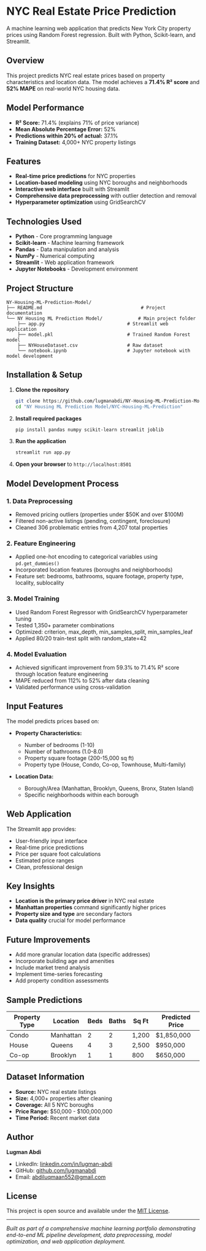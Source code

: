 # NYC Real Estate Price Prediction

A machine learning web application that predicts New York City property prices using Random Forest regression. Built with Python, Scikit-learn, and Streamlit.

## Overview

This project predicts NYC real estate prices based on property characteristics and location data. The model achieves a **71.4% R² score** and **52% MAPE** on real-world NYC housing data.

## Model Performance

- **R² Score:** 71.4% (explains 71% of price variance)
- **Mean Absolute Percentage Error:** 52%
- **Predictions within 20% of actual:** 37.1%
- **Training Dataset:** 4,000+ NYC property listings

## Features

- **Real-time price predictions** for NYC properties
- **Location-based modeling** using NYC boroughs and neighborhoods
- **Interactive web interface** built with Streamlit
- **Comprehensive data preprocessing** with outlier detection and removal
- **Hyperparameter optimization** using GridSearchCV

## Technologies Used

- **Python** - Core programming language
- **Scikit-learn** - Machine learning framework
- **Pandas** - Data manipulation and analysis
- **NumPy** - Numerical computing
- **Streamlit** - Web application framework
- **Jupyter Notebooks** - Development environment

## Project Structure

```
NY-Housing-ML-Prediction-Model/
├── README.md                                    # Project documentation
└── NY Housing ML Prediction Model/             # Main project folder
    ├── app.py                              # Streamlit web application
    ├── model.pkl                           # Trained Random Forest model
    ├── NYHouseDataset.csv                  # Raw dataset
    └── notebook.ipynb                      # Jupyter notebook with model development
```

## Installation & Setup

1. **Clone the repository**
   ```bash
   git clone https://github.com/lugmanabdi/NY-Housing-ML-Prediction-Model.git
   cd "NY Housing ML Prediction Model/NYC-Housing-ML-Prediction"
   ```

2. **Install required packages**
   ```bash
   pip install pandas numpy scikit-learn streamlit joblib
   ```

3. **Run the application**
   ```bash
   streamlit run app.py
   ```

4. **Open your browser** to `http://localhost:8501`

## Model Development Process

### 1. Data Preprocessing
- Removed pricing outliers (properties under $50K and over $100M)
- Filtered non-active listings (pending, contingent, foreclosure)
- Cleaned 306 problematic entries from 4,207 total properties

### 2. Feature Engineering
- Applied one-hot encoding to categorical variables using `pd.get_dummies()`
- Incorporated location features (boroughs and neighborhoods)
- Feature set: bedrooms, bathrooms, square footage, property type, locality, sublocality

### 3. Model Training
- Used Random Forest Regressor with GridSearchCV hyperparameter tuning
- Tested 1,350+ parameter combinations
- Optimized: criterion, max_depth, min_samples_split, min_samples_leaf
- Applied 80/20 train-test split with random_state=42

### 4. Model Evaluation
- Achieved significant improvement from 59.3% to 71.4% R² score through location feature engineering
- MAPE reduced from 112% to 52% after data cleaning
- Validated performance using cross-validation

## Input Features

The model predicts prices based on:

- **Property Characteristics:**
  - Number of bedrooms (1-10)
  - Number of bathrooms (1.0-8.0)
  - Property square footage (200-15,000 sq ft)
  - Property type (House, Condo, Co-op, Townhouse, Multi-family)

- **Location Data:**
  - Borough/Area (Manhattan, Brooklyn, Queens, Bronx, Staten Island)
  - Specific neighborhoods within each borough

## Web Application

The Streamlit app provides:
- User-friendly input interface
- Real-time price predictions
- Price per square foot calculations
- Estimated price ranges
- Clean, professional design

## Key Insights

- **Location is the primary price driver** in NYC real estate
- **Manhattan properties** command significantly higher prices
- **Property size and type** are secondary factors
- **Data quality** crucial for model performance

## Future Improvements

- Add more granular location data (specific addresses)
- Incorporate building age and amenities
- Include market trend analysis
- Implement time-series forecasting
- Add property condition assessments

## Sample Predictions

| Property Type | Location | Beds | Baths | Sq Ft | Predicted Price |
|---------------|----------|------|-------|-------|----------------|
| Condo | Manhattan | 2 | 2 | 1,200 | $1,850,000 |
| House | Queens | 4 | 3 | 2,500 | $950,000 |
| Co-op | Brooklyn | 1 | 1 | 800 | $650,000 |

## Dataset Information

- **Source:** NYC real estate listings
- **Size:** 4,000+ properties after cleaning
- **Coverage:** All 5 NYC boroughs
- **Price Range:** $50,000 - $100,000,000
- **Time Period:** Recent market data

## Author

**Lugman Abdi**
- LinkedIn: [linkedin.com/in/lugman-abdi](https://linkedin.com/in/lugman-abdi)
- GitHub: [github.com/lugmanabdi](https://github.com/lugmanabdi)
- Email: abdiluqmaan552@gmail.com

## License

This project is open source and available under the [MIT License](LICENSE).

---

*Built as part of a comprehensive machine learning portfolio demonstrating end-to-end ML pipeline development, data preprocessing, model optimization, and web application deployment.*
